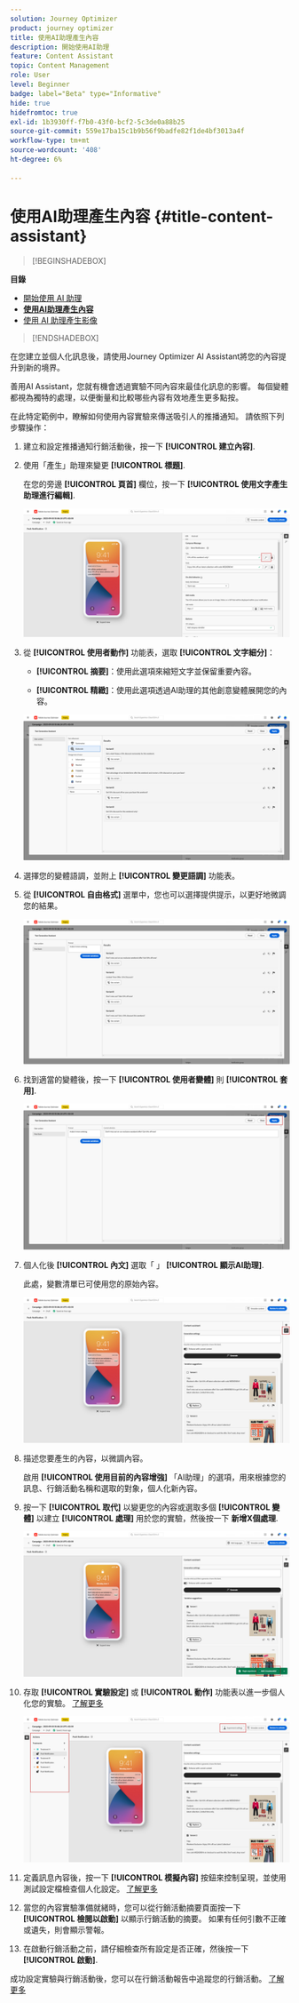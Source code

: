 ```yaml
---
solution: Journey Optimizer
product: journey optimizer
title: 使用AI助理產生內容
description: 開始使用AI助理
feature: Content Assistant
topic: Content Management
role: User
level: Beginner
badge: label="Beta" type="Informative"
hide: true
hidefromtoc: true
exl-id: 1b3930ff-f7b0-43f0-bcf2-5c3de0a88b25
source-git-commit: 559e17ba15c1b9b56f9badfe82f1de4bf3013a4f
workflow-type: tm+mt
source-wordcount: '408'
ht-degree: 6%

---
```


# 使用AI助理產生內容 {#title-content-assistant}

>[!BEGINSHADEBOX]

**目錄**

* [開始使用 AI 助理](gs-generative.md)
* **[使用AI助理產生內容](generative-content.md)**
* [使用 AI 助理產生影像](generative-image.md)

>[!ENDSHADEBOX]

在您建立並個人化訊息後，請使用Journey Optimizer AI Assistant將您的內容提升到新的境界。

善用AI Assistant，您就有機會透過實驗不同內容來最佳化訊息的影響。 每個變體都視為獨特的處理，以便衡量和比較哪些內容有效地產生更多點按。

在此特定範例中，瞭解如何使用內容實驗來傳送吸引人的推播通知。 請依照下列步驟操作：

1. 建立和設定推播通知行銷活動後，按一下 **[!UICONTROL 建立內容]**.

1. 使用「產生」助理來變更 **[!UICONTROL 標題]**.

   在您的旁邊 **[!UICONTROL 頁首]** 欄位，按一下 **[!UICONTROL 使用文字產生助理進行編輯]**.

   ![](assets/gen-ai-title-1.png)

1. 從 **[!UICONTROL 使用者動作]** 功能表，選取 **[!UICONTROL 文字細分]**：

   * **[!UICONTROL 摘要]**：使用此選項來縮短文字並保留重要內容。

   * **[!UICONTROL 精緻]**：使用此選項透過AI助理的其他創意變體展開您的內容。

   ![](assets/gen-ai-title-2.png)

1. 選擇您的變體語調，並附上 **[!UICONTROL 變更語調]** 功能表。

1. 從 **[!UICONTROL 自由格式]** 選單中，您也可以選擇提供提示，以更好地微調您的結果。

   ![](assets/gen-ai-title-3.png)

1. 找到適當的變體後，按一下 **[!UICONTROL 使用者變體]** 則 **[!UICONTROL 套用]**.

   ![](assets/gen-ai-title-4.png)

1. 個人化後 **[!UICONTROL 內文]** 選取「 」 **[!UICONTROL 顯示AI助理]**.

   此處，變數清單已可使用您的原始內容。

   ![](assets/gen-ai-title-5.png)

1. 描述您要產生的內容，以微調內容。

   啟用 **[!UICONTROL 使用目前的內容增強]** 「AI助理」的選項，用來根據您的訊息、行銷活動名稱和選取的對象，個人化新內容。

1. 按一下 **[!UICONTROL 取代]** 以變更您的內容或選取多個 **[!UICONTROL 變體]** 以建立 **[!UICONTROL 處理]** 用於您的實驗，然後按一下 **新增X個處理**.

   ![](assets/gen-ai-title-6.png)

1. 存取 **[!UICONTROL 實驗設定]** 或 **[!UICONTROL 動作]** 功能表以進一步個人化您的實驗。 [了解更多](../campaigns/content-experiment.md)

   ![](assets/gen-ai-title-7.png)

1. 定義訊息內容後，按一下 **[!UICONTROL 模擬內容]** 按鈕來控制呈現，並使用測試設定檔檢查個人化設定。 [了解更多](../content-management/preview-test.md)

1. 當您的內容實驗準備就緒時，您可以從行銷活動摘要頁面按一下 **[!UICONTROL 檢閱以啟動]** 以顯示行銷活動的摘要。 如果有任何引數不正確或遺失，則會顯示警報。

1. 在啟動行銷活動之前，請仔細檢查所有設定是否正確，然後按一下 **[!UICONTROL 啟動]**.

成功設定實驗與行銷活動後，您可以在行銷活動報告中追蹤您的行銷活動。 [了解更多](../reports/campaign-global-report.md#experimentation-report)
